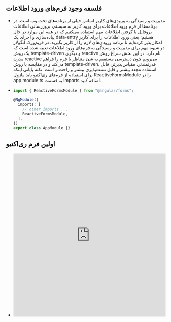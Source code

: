 ## فلسفه وجود فرم‌های ورود اطلاعات

- مدیریت و رسیدگی به ورودی‌های کاربر اساس خیلی از برنامه‌های تحت وب است. در برنامه‌ها از فرم ورود اطلاعات برای ورود کاربر به سیستم، بروزرسانی اطلاعات پروفایل یا گرفتن اطلاعات مهم استفاده می‌کنیم که در همه این موارد در حال پیاده‌سازی و اجرای یک data-entry هستیم؛ یعنی ورود اطلاعات را برای کاربر امکان‌پذیر کرده‌ایم تا برنامه ورودی‌های لازم را از کاربر بگیرید. در فریم‌ورک انگولار دو شیوه مهم برای مدیریت و رسیدگی به فرم‌های ورود اطلاعات تعبیه شده است که یک روش template-driven و دیگری reactive نام دارد. در این بخش سراغ روش مدرن reactive می‌رویم چون دسترسی مستقیم به شئ متناظر با فرم را فراهم می‌کند و در مقایسه با روش template-driven، قدرتمند‌تر، مقیاس‌پذیرتر، قابل استفاده مجدد بیشتر و قابل تست‌پذیری بیشتر و راحت‌تر است. نکته پایانی اینکه برای استفاده از فرم‌های ری‌اکتیو باید ماژول ReactiveFormsModule را در app.module.ts به قسمت imports اضافه کنید.

- ```typescript
  import { ReactiveFormsModule } from "@angular/forms";

  @NgModule({
    imports: [
      // other imports ...
      ReactiveFormsModule,
    ],
  })
  export class AppModule {}
  ```

## اولین فرم ری‌اکتیو

- <iframe height="512" style="width: 100%;" frameborder="no" loading="lazy" allowtransparency="true" allowfullscreen="true" src="https://stackblitz.com/edit/angular-ivy-simple-reactive-form?ctl=1&embed=1&file=src/app/app.component.ts"></iframe>
